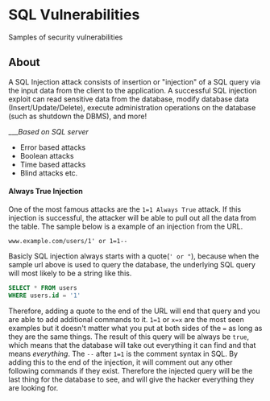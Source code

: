 # SQL Vulnerabilities
Samples of security vulnerabilities

## About
A SQL Injection attack consists of insertion or "injection" of a SQL query via the input data from the client to the application. A successful SQL injection exploit can read sensitive data from the database, modify database data (Insert/Update/Delete), execute administration operations on the database (such as shutdown the DBMS), and more!

____Based on SQL server_
- Error based attacks
- Boolean attacks
- Time based attacks
- Blind attacks
etc.


#### Always True Injection
One of the most famous attacks are the `1=1 Always True` attack. If this injection is successful, the attacker will be able to pull out all the data from the table. The sample below is a example of an injection from the URL.
```
www.example.com/users/1' or 1=1--
```
Basicly SQL injection always starts with a quote(`' or "`), because when the sample url above is used to query the database, the underlying SQL query will most likely to be a string like this.
```sql
SELECT * FROM users
WHERE users.id = '1'
```
Therefore, adding a quote to the end of the URL will end that query and you are able to add additional commands to it. `1=1` or `x=x` are the most seen examples but it doesn't matter what you put at both sides of the `=` as long as they are the same things. The result of this query will be always be `true`, which means that the database will take out everything it can find and that means *everything*.
The `--` after `1=1` is the comment syntax in SQL. By adding this to the end of the injection, it will comment out any other following commands if they exist. Therefore the injected query will be the last thing for the database to see, and will give the hacker everything they are looking for.
